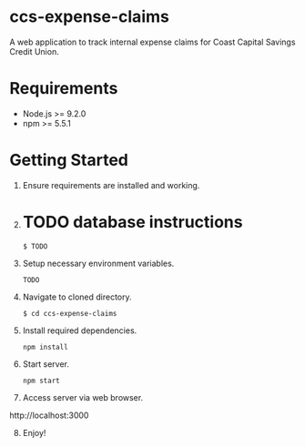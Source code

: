 # ccs-expense-claims

A web application to track internal expense claims for Coast Capital Savings Credit Union.

# Requirements

* Node.js >= 9.2.0
* npm >= 5.5.1

# Getting Started

1. Ensure requirements are installed and working.
2. # TODO database instructions

    ```$ TODO```

3. Setup necessary environment variables.

    ```
    TODO
    ```

4. Navigate to cloned directory.

    ```$ cd ccs-expense-claims```

5. Install required dependencies.

    ```npm install```

6. Start server.

    ```npm start```

7. Access server via web browser.

http://localhost:3000

8. Enjoy!
